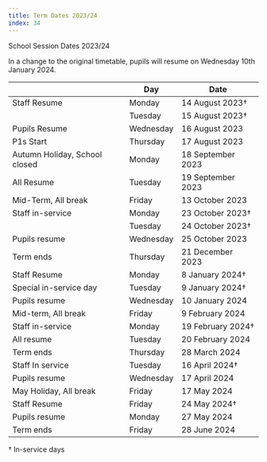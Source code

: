 ```yaml
---
title: Term Dates 2023/24
index: 34
---
```


School Session Dates 2023/24

In a change to the original timetable, pupils will resume on Wednesday 10th January 2024.

|                               | Day       | Date              |
| ----------------------------- | --------- | ----------------- |
| Staff Resume                  | Monday    | 14 August 2023†   |
|                               | Tuesday   | 15 August 2023†   |
| Pupils Resume                 | Wednesday | 16 August 2023    |
| P1s Start                     | Thursday  | 17 August 2023    |
| Autumn Holiday, School closed | Monday    | 18 September 2023 |
| All Resume                    | Tuesday   | 19 September 2023 |
| Mid-Term, All break           | Friday    | 13 October 2023   |
| Staff in-service              | Monday    | 23 October 2023†  |
|                               | Tuesday   | 24 October 2023†  |
| Pupils resume                 | Wednesday | 25 October 2023   |
| Term ends                     | Thursday  | 21 December 2023  |
| Staff Resume                  | Monday    | 8 January 2024†   |
| Special in-service day        | Tuesday   | 9 January 2024†   |
| Pupils resume                 | Wednesday | 10 January 2024   |
| Mid-term, All break           | Friday    | 9 February 2024   |
| Staff in-service              | Monday    | 19 February 2024† |
| All resume                    | Tuesday   | 20 February 2024  |
| Term ends                     | Thursday  | 28 March 2024     |
| Staff In service              | Tuesday   | 16 April 2024†    |
| Pupils resume                 | Wednesday | 17 April 2024     |
| May Holiday, All break        | Friday    | 17 May 2024       |
| Staff Resume                  | Friday    | 24 May 2024†      |
| Pupils resume                 | Monday    | 27 May 2024       |
| Term ends                     | Friday    | 28 June 2024      |

† In-service days
